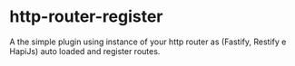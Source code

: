 # http-router-register
A the simple plugin using instance of your http router as (Fastify, Restify e HapiJs) auto loaded and register routes.
